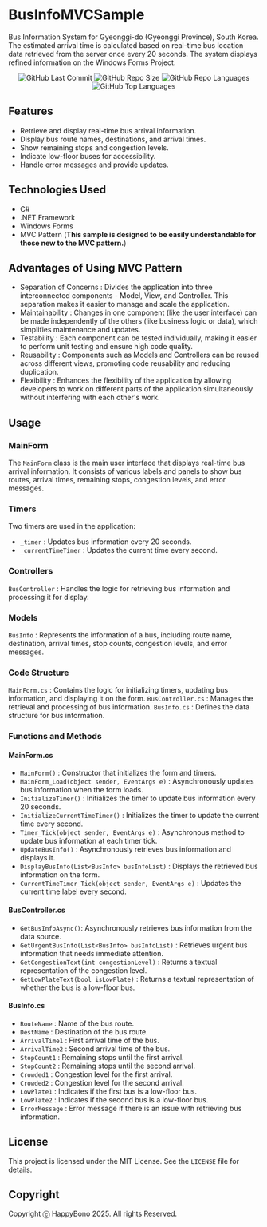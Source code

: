 # BusInfoMVCSample
Bus Information System for Gyeonggi-do (Gyeonggi Province), South Korea. The estimated arrival time is calculated based on real-time bus location data retrieved from the server once every 20 seconds. The system displays refined information on the Windows Forms Project.

<div align="center">
<img alt="GitHub Last Commit" src="https://img.shields.io/github/last-commit/happybono/BusInfoMVCSample"> 
<img alt="GitHub Repo Size" src="https://img.shields.io/github/repo-size/happybono/BusInfoMVCSample">
<img alt="GitHub Repo Languages" src="https://img.shields.io/github/languages/count/happybono/BusInfoMVCSample">
<img alt="GitHub Top Languages" src="https://img.shields.io/github/languages/top/HappyBono/BusInfoMVCSample">
</div>

## Features
- Retrieve and display real-time bus arrival information.
- Display bus route names, destinations, and arrival times.
- Show remaining stops and congestion levels.
- Indicate low-floor buses for accessibility.
- Handle error messages and provide updates.

## Technologies Used
- C#
- .NET Framework
- Windows Forms
- MVC Pattern (**This sample is designed to be easily understandable for those new to the MVC pattern.**)

## Advantages of Using MVC Pattern
- Separation of Concerns : Divides the application into three interconnected components - Model, View, and Controller. This separation makes it easier to manage and scale the application.
- Maintainability : Changes in one component (like the user interface) can be made independently of the others (like business logic or data), which simplifies maintenance and updates.
- Testability : Each component can be tested individually, making it easier to perform unit testing and ensure high code quality.
- Reusability : Components such as Models and Controllers can be reused across different views, promoting code reusability and reducing duplication.
- Flexibility : Enhances the flexibility of the application by allowing developers to work on different parts of the application simultaneously without interfering with each other's work.

## Usage
### MainForm
The `MainForm` class is the main user interface that displays real-time bus arrival information. It consists of various labels and panels to show bus routes, arrival times, remaining stops, congestion levels, and error messages.

### Timers
Two timers are used in the application:
- `_timer` : Updates bus information every 20 seconds.
- `_currentTimeTimer` : Updates the current time every second.

### Controllers
`BusController` : Handles the logic for retrieving bus information and processing it for display.

### Models
`BusInfo` : Represents the information of a bus, including route name, destination, arrival times, stop counts, congestion levels, and error messages.

### Code Structure
`MainForm.cs` : Contains the logic for initializing timers, updating bus information, and displaying it on the form.
`BusController.cs` : Manages the retrieval and processing of bus information.
`BusInfo.cs` : Defines the data structure for bus information.

### Functions and Methods
#### MainForm.cs
- `MainForm()` : Constructor that initializes the form and timers.
- `MainForm_Load(object sender, EventArgs e)` : Asynchronously updates bus information when the form loads.
- `InitializeTimer()` : Initializes the timer to update bus information every 20 seconds.
- `InitializeCurrentTimeTimer()` : Initializes the timer to update the current time every second.
- `Timer_Tick(object sender, EventArgs e)` : Asynchronous method to update bus information at each timer tick.
- `UpdateBusInfo()` : Asynchronously retrieves bus information and displays it.
- `DisplayBusInfo(List<BusInfo> busInfoList)` : Displays the retrieved bus information on the form.
- `CurrentTimeTimer_Tick(object sender, EventArgs e)` : Updates the current time label every second.

#### BusController.cs
- `GetBusInfoAsync()`: Asynchronously retrieves bus information from the data source.
- `GetUrgentBusInfo(List<BusInfo> busInfoList)` : Retrieves urgent bus information that needs immediate attention.
- `GetCongestionText(int congestionLevel)` : Returns a textual representation of the congestion level.
- `GetLowPlateText(bool isLowPlate)` : Returns a textual representation of whether the bus is a low-floor bus.

#### BusInfo.cs
- `RouteName` : Name of the bus route.
- `DestName` : Destination of the bus route.
- `ArrivalTime1` : First arrival time of the bus.
- `ArrivalTime2` : Second arrival time of the bus.
- `StopCount1` : Remaining stops until the first arrival.
- `StopCount2` : Remaining stops until the second arrival.
- `Crowded1` : Congestion level for the first arrival.
- `Crowded2` : Congestion level for the second arrival.
- `LowPlate1` : Indicates if the first bus is a low-floor bus.
- `LowPlate2` : Indicates if the second bus is a low-floor bus.
- `ErrorMessage` : Error message if there is an issue with retrieving bus information.

## License
This project is licensed under the MIT License. See the `LICENSE` file for details.

## Copyright 
Copyright ⓒ HappyBono 2025. All rights Reserved.
